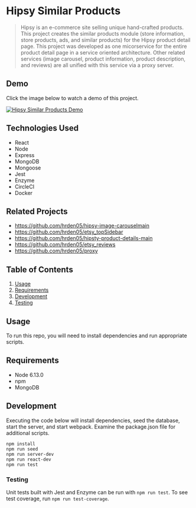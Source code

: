 # Hipsy Similar Products

> Hipsy is an e-commerce site selling unique hand-crafted products. This project creates the similar products module (store information, store products, ads, and similar products) for the Hipsy product detail page. This project was developed as one micorservice for the entire product detail page in a service oriented architecture. Other related services (image carousel, product information, product description, and reviews) are all unified with this service via a proxy server.

## Demo

Click the image below to watch a demo of this project.

[![Hipsy Similar Products Demo](https://img.youtube.com/vi/rR_ECPC4_AU/hqdefault.jpg)](https://youtu.be/rR_ECPC4_AU)

## Technologies Used

  - React
  - Node
  - Express
  - MongoDB
  - Mongoose
  - Jest
  - Enzyme
  - CircleCI
  - Docker

## Related Projects

  - https://github.com/hrden05/hipsy-image-carouselmain
  - https://github.com/hrden05/etsy_topSidebar
  - https://github.com/hrden05/hipsty-product-details-main
  - https://github.com/hrden05/etsy_reviews
  - https://github.com/hrden05/proxy

## Table of Contents

1. [Usage](#Usage)
1. [Requirements](#requirements)
1. [Development](#development)
1. [Testing](#testing)

## Usage

To run this repo, you will need to install dependencies and run appropriate scripts.

## Requirements

- Node 6.13.0
- npm
- MongoDB

## Development

Executing the code below will install dependencies, seed the database, start the server, and start webpack. Examine the package.json file for additional scripts.

```
npm install
npm run seed
npm run server-dev
npm run react-dev
npm run test
```

### Testing

Unit tests built with Jest and Enzyme can be run with `npm run test`. To see test coverage, run `npm run test-coverage`.

